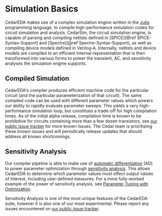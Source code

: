 # Simulation Basics

CedarEDA makes use of a complex simulation engine written in the [Julia](https://julialang.org/) programming language, to compile high-performance simulation codes for circuit simulation and analysis.
CedarSim, the circuit simulation engine, is capable of parsing and compiling netlists defined in [SPICE](@ref SPICE-Syntax-Support) and [Spectre](@ref Spectre-Syntax-Support), as well as compiling device models defined in Verilog-A.
Internally, netlists and device models are compiled to an efficient internal representation that is then transformed into various forms to power the transient, AC, and sensitivity analyses the simulation engine supports.

## Compiled Simulation

CedarEDA's compiler produces efficient machine code for the particular circuit (and the particular parameterization of that circuit).
The same compiled code can be used with different parameter values which powers our ability to rapidly evaluate parameter sweeps.
This yields a very high-performance simulation loop, but constitues a trade-off for high compilation times.
As of the initial alpha release, compilation time is known to be prohibitive for circuits containing more than a few dozen transistors, see [our public issue tracker](https://github.com/CedarEDA/PublicIssues) for more known issues.
The Cedar team is prioritizing these known issues and will periodically release updates that should address all known shortcomings.

## Sensitivity Analysis

Our compiler pipeline is able to make use of [automatic differentiation](https://en.wikipedia.org/wiki/Automatic_differentiation) (AD) to power parameter optimization through [sensitivity analysis](https://en.wikipedia.org/wiki/Sensitivity_analysis).
This allows CedarEDA to determine which parameter values most effect output values of interest, including user-defined measures.
For a more fully-worked example of the power of sensitivity analysis, see [Parameter Tuning with Optimization](@ref).

Sensitivity Analysis is one of the most unique features of the CedarEDA suite, however it is also one of our most experimental.
Please report any issues encountered on [our public issue tracker](https://github.com/CedarEDA/PublicIssues).
